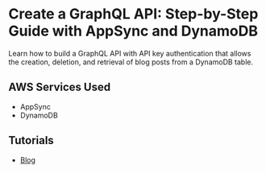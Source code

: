 # Create a GraphQL API: Step-by-Step Guide with AppSync and DynamoDB

Learn how to build a GraphQL API with API key authentication that allows the creation, deletion, and retrieval of blog posts from a DynamoDB table.

## AWS Services Used

- AppSync
- DynamoDB

## Tutorials

- [Blog](https://conermurphy.com/blog/graphql-api-guide-aws-appsync-dynamodb-aws-cdk)
